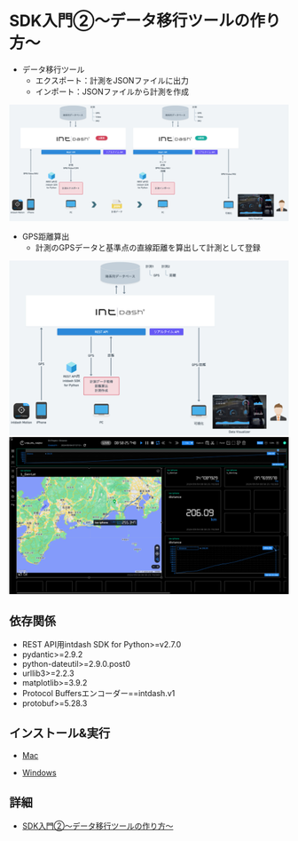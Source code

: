 # SDK入門②〜データ移行ツールの作り方〜

- データ移行ツール
  - エクスポート：計測をJSONファイルに出力
  - インポート：JSONファイルから計測を作成

![データ移行ツールアーキテクチャ](../migrate/images/arch.png)

- GPS距離算出
  - 計測のGPSデータと基準点の直線距離を算出して計測として登録

![GPS距離算出アーキテクチャ](../distance/images/arch.png)
![GPS距離算出Data Visualizer](../distance/images/viz.png)

## 依存関係
- REST API用intdash SDK for Python>=v2.7.0
- pydantic>=2.9.2
- python-dateutil>=2.9.0.post0
- urllib3>=2.2.3
- matplotlib>=3.9.2
- Protocol Buffersエンコーダー==intdash.v1
- protobuf>=5.28.3

## インストール&実行

- [Mac](./setup_mac.md)

- [Windows](./setup_win.md)

## 詳細
- [SDK入門②〜データ移行ツールの作り方〜](https://tech.aptpod.co.jp/draft/entry/HEcpETLMen5HLiHhUngqNgaHwIE)

